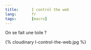 ```yaml
--- 
title:      I control the web 
lang:       fr 
tags:       [macro]
---
```


On se fait une toile ?

{% cloudinary I-control-the-web.jpg %}
